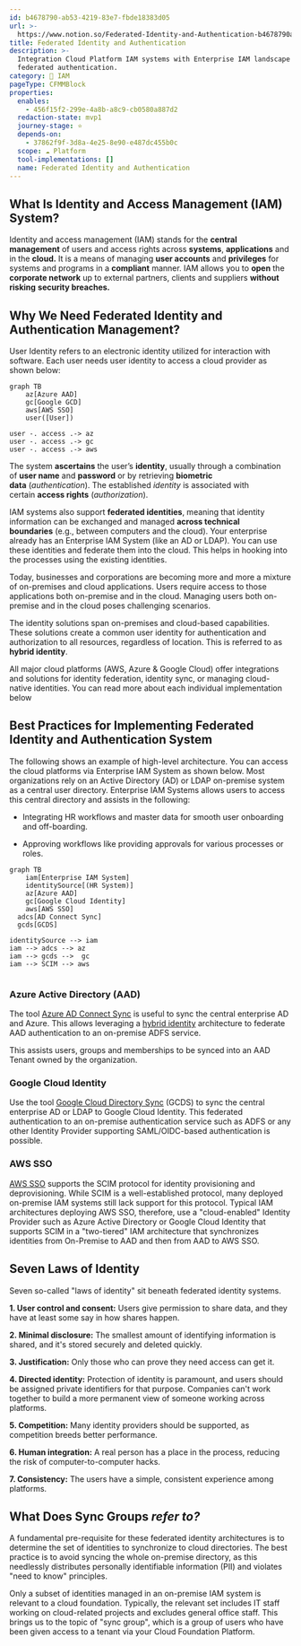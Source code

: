 ```yaml
---
id: b4678790-ab53-4219-83e7-fbde18383d05
url: >-
  https://www.notion.so/Federated-Identity-and-Authentication-b4678790ab53421983e7fbde18383d05
title: Federated Identity and Authentication
description: >-
  Integration Cloud Platform IAM systems with Enterprise IAM landscape incl.
  federated authentication. 
category: 🔐 IAM
pageType: CFMMBlock
properties:
  enables:
    - 456f15f2-299e-4a8b-a8c9-cb0580a887d2
  redaction-state: mvp1
  journey-stage: ⭐️
  depends-on:
    - 37862f9f-3d8a-4e25-8e90-e487dc455b0c
  scope: ☁️ Platform
  tool-implementations: []
  name: Federated Identity and Authentication
---
```


## What Is Identity and Access Management (IAM) System?

Identity and access management (IAM) stands for the **central management** of users and access rights across **systems**, **applications** and in the **cloud.** It is a means of managing **user accounts**
and **privileges** for systems and programs in a **compliant** manner. IAM allows you to **open** the **corporate network** up to external partners, clients and suppliers **without risking** **security breaches.**

## Why We Need Federated Identity and Authentication Management?

User Identity refers to an electronic identity utilized for interaction with software. Each user needs user identity to access a cloud provider as shown below:

```mermaid
graph TB
	az[Azure AAD]
	gc[Google GCD]
	aws[AWS SSO]
	user([User])

user -. access .-> az
user -. access .-> gc
user -. access .-> aws
```

The system **ascertains** the user’s **identity**, usually through a combination of **user name** and **password** or by retrieving **biometric data** (*authentication*). The established *identity* is associated with certain **access rights** (*authorization*). 

IAM systems also support **federated identities**, meaning that identity information can be exchanged and managed **across technical boundaries** (e.g., between computers and the cloud). Your enterprise already has an Enterprise IAM System (like an AD or LDAP). You can use these identities and federate them into the cloud. This helps in hooking into the processes using the existing identities. 

Today, businesses and corporations are becoming more and more a mixture of on-premises and cloud applications. Users require access to those applications both on-premise and in the cloud. Managing users both on-premise and in the cloud poses challenging scenarios.

The identity solutions span on-premises and cloud-based capabilities. These solutions create a common user identity for authentication and authorization to all resources, regardless of location. This is referred to as **hybrid identity**.

All major cloud platforms (AWS, Azure & Google Cloud) offer integrations and solutions for identity federation, identity sync, or managing cloud-native identities. You can read more about each individual implementation below

## Best Practices for Implementing Federated Identity and Authentication System

The following shows an example of high-level architecture. You can access the cloud platforms via Enterprise IAM System as shown below. Most organizations rely on an Active Directory (AD) or LDAP on-premise system as a central user directory. Enterprise IAM Systems allows users to access this central directory and assists in the following: 

- Integrating HR workflows and master data for smooth user onboarding and off-boarding.

- Approving workflows like providing approvals for various processes or roles.

```mermaid
graph TB
	iam[Enterprise IAM System]
	identitySource[(HR System)]
	az[Azure AAD]
	gc[Google Cloud Identity]
	aws[AWS SSO]
  adcs[AD Connect Sync]
  gcds[GCDS]

identitySource --> iam
iam --> adcs --> az
iam --> gcds -->  gc
iam --> SCIM --> aws
 
```



### Azure Active Directory (AAD)

The tool [Azure AD Connect Sync](https://docs.microsoft.com/en-us/azure/active-directory/hybrid/how-to-connect-sync-whatis) is useful to sync the central enterprise AD and Azure. This allows leveraging a [hybrid identity](https://docs.microsoft.com/en-us/azure/active-directory/hybrid/) architecture to federate AAD authentication to an on-premise ADFS service.

This assists users, groups and memberships to be synced into an AAD Tenant owned by the organization.

### Google Cloud Identity

Use the tool [Google Cloud Directory Sync](https://support.google.com/a/answer/106368?hl=en) (GCDS) to sync the central enterprise AD or LDAP to Google Cloud Identity. This federated authentication to an on-premise authentication service such as ADFS or any other Identity Provider supporting SAML/OIDC-based authentication is possible.

### AWS SSO

[AWS SSO](https://aws.amazon.com/single-sign-on/) supports the SCIM protocol for identity provisioning and deprovisioning. While SCIM is a well-established protocol, many deployed on-premise IAM systems still lack support for this protocol. Typical IAM architectures deploying AWS SSO, therefore, use a "cloud-enabled" Identity Provider such as Azure Active Directory or Google Cloud Identity that supports SCIM in a "two-tiered" IAM architecture that synchronizes identities from On-Premise to AAD and then from AAD to AWS SSO.

## Seven Laws of Identity

Seven so-called "laws of identity" sit beneath federated identity systems.

**1. User control and consent:** Users give permission to share data, and they have at least some say in how shares happen.

**2. Minimal disclosure:** The smallest amount of identifying information is shared, and it's stored securely and deleted quickly.

**3. Justification:** Only those who can prove they need access can get it.

**4. Directed identity:** Protection of identity is paramount, and users should be assigned private identifiers for that purpose. Companies can't work together to build a more permanent view of someone working across platforms.

**5. Competition:** Many identity providers should be supported, as competition breeds better performance.

**6. Human integration:** A real person has a place in the process, reducing the risk of computer-to-computer hacks.

**7. Consistency:** The users have a simple, consistent experience among platforms.

## What Does Sync Groups *refer to?*

A fundamental pre-requisite for these federated identity architectures is to determine the set of identities to synchronize to cloud directories. The best practice is to avoid syncing the whole on-premise directory, as this needlessly distributes personally identifiable information (PII) and violates "need to know" principles.

Only a subset of identities managed in an on-premise IAM system is relevant to a cloud foundation. Typically, the relevant set includes IT staff working on cloud-related projects and excludes general office staff. This brings us to the topic of  "sync group", which is a group of users who have been given access to a tenant via your Cloud Foundation Platform. 




